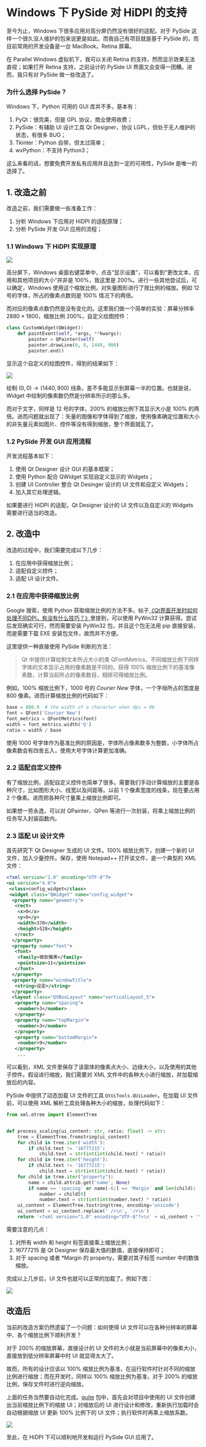 # Windows 下 PySide 对 HiDPI 的支持

至今为止，Windows 下很多应用对高分屏仍然没有很好的适配。对于 PySide 这样一个很久没人维护的包来说更是如此。而我自己有项目就是基于 PySide 的，而目前常用的开发设备是一台 MacBook，Retina 屏幕。

在 Parallel Windows 虚拟机下，我可以关闭 Retina 的支持，然而显示效果无法直视；如果打开 Retina 支持，之前设计的 PySide UI 界面又会变得一团糟。进而，我只有对 PySide 做一些改造了。

### 为什么选择 PySide？

Windows 下，Python 可用的 GUI 库并不多，基本有：

1. PyQt：很完美，但是 GPL 协议，商业使用收费；
2. PySide：有辅助 UI 设计工具 Qt Designer，协议 LGPL，但处于无人维护的状态，有很多 BUG；
3. Tkinter：Python 自带，但太过简单；
4. wxPython：不支持 Python3；

这么来看的话，想要免费开发私有应用并且达到一定的可用性，PySide 是唯一的选择了。

## 1. 改造之前 

改造之前，我们需要做一些准备工作：

1. 分析 Windows 下应用对 HiDPI 的适配原理；
2. 分析 PySide 开发 GUI 应用的流程；

### 1.1 Windows 下 HiDPI 实现原理

![](https://sfzhou.cn/uploads/f0bcc53459a2ff42a386cfc1e1ab924a.png)

高分屏下，Windows 桌面右键菜单中，点击“显示设置”，可以看到“更改文本、应用和其他项目的大小”并非是 100%，我这里是 200%。进行一些其他尝试后，可以确定，Windows 使用这个缩放比例，对矢量图形进行了按比例的缩放。例如 12 号的字体，所占的像素点数则是 100% 情况下的两倍。

而对应的像素点数仍然是没有变化的。这里我们做一个简单的实验：屏幕分辨率 $2880 \times 1800$，缩放比例 200%，自定义绘图控件：

```python
class CustomWidget(QWidget):
    def paintEvent(self, *args, **kwargs):
        painter = QPainter(self)
        painter.drawLine(0, 0, 1440, 900)
        painter.end()
```

显示这个自定义的绘图控件，得到的结果如下：

![](https://sfzhou.cn/uploads/f078e64d82fe6284896b359405186600.png)

绘制 $(0, 0)\rightarrow (1440, 900)$ 线条，差不多能显示到屏幕一半的位置。也就是说，Widget 中绘制的像素数仍然是分辨率所示的那么多。

而对于文字，同样是 12 号的字体，200% 的缩放比例下其显示大小是 100% 的两倍。进而问题就出现了：矢量的图像和字体得到了缩放，使用像素确定位置和大小的非矢量元素如图片、控件等没有得到缩放，整个界面就乱了。

### 1.2 PySide 开发 GUI 应用流程

开发流程基本如下：

1. 使用 Qt Designer 设计 GUI 的基本框架；
2. 使用 Python 配合 QWidget 实现自定义显示的 Widgets；
3. 创建 UI Controller 整合 Qt Desinger 设计的 UI 文件和自定义 Widgets；
4. 加入其它处理逻辑。

如果要进行 HiDPI 的适配，Qt Designer 设计的 UI 文件以及自定义的 Widgets 需要进行适当的改造。

## 2. 改造中

改造的过程中，我们需要完成以下几步：

1. 在应用中获得缩放比例；
2. 适配自定义控件；
3. 适配 UI 设计文件。

### 2.1 在应用中获得缩放比例

Google 搜索，使用 Python 获取缩放比例的方法不多。帖子[《Qt界面开发时如何处理不同DPI，有没有什么技巧？》](http://www.dewen.net.cn/q/14485/Qt%E7%95%8C%E9%9D%A2%E5%BC%80%E5%8F%91%E6%97%B6%E5%A6%82%E4%BD%95%E5%A4%84%E7%90%86%E4%B8%8D%E5%90%8CDPI%EF%BC%8C%E6%9C%89%E6%B2%A1%E6%9C%89%E4%BB%80%E4%B9%88%E6%8A%80%E5%B7%A7%EF%BC%9F)里提到，可以使用 PyWin32 计算获得。尝试后发现确实可行，然而需要安装 PyWin32 包，并且这个包无法用 pip 直接安装，而是需要下载 EXE 安装包文件，故而并不方便。

这里提供一种直接使用 PySide 判断的方法：

> Qt 中提供计算绘制文本所占大小的类 QFontMetrics，不同缩放比例下同样字体的文本显示占用的像素数是不同的。获得 100% 缩放比例下的基准像素数，计算当前所占的像素数目，相除可得缩放比例。

例如，100% 缩放比例下，1000 号的 *Courier New* 字体，一个字母所占的宽度是 800 像素。进而计算缩放比例的代码如下：

```python
base = 800.0  # the width of a character when dpi = 96
font = QFont('Courier New')
font_metrics = QFontMetrics(font)
width = font_metrics.width('Q')
ratio = width / base
```

使用 1000 号字体作为基准比例的原因是，字体所占像素数多为整数，小字体所占像素数会有四舍五入，使用大号字体计算更加准确。

### 2.2 适配自定义控件

有了缩放比例，适配自定义控件也简单了很多。需要我们手动计算缩放的主要是各种尺寸，比如图形大小、线宽以及间距等。以前 1 个像素宽度的线条，现在要占用 2 个像素。进而把各种尺寸量乘上缩放比例即可。

如果想一劳永逸，可以对 QPainter、QPen 等进行一次封装，将乘上缩放比例的任务写入封装函数内。

### 2.3 适配 UI 设计文件

首先研究下 Qt Designer 生成的 UI 文件。100% 缩放比例下，创建一个新的 UI 文件，加入少量控件。保存，使用 Notepad++ 打开该文件，是一个典型的 XML 文件：

```xml
<?xml version="1.0" encoding="UTF-8"?>
<ui version="4.0">
 <class>config_widget</class>
 <widget class="QWidget" name="config_widget">
  <property name="geometry">
   <rect>
    <x>0</x>
    <y>0</y>
    <width>370</width>
    <height>528</height>
   </rect>
  </property>
  <property name="font">
   <font>
    <family>微软雅黑</family>
    <pointsize>11</pointsize>
   </font>
  </property>
  <property name="windowTitle">
   <string>设定</string>
  </property>
  <layout class="QVBoxLayout" name="verticalLayout_5">
   <property name="spacing">
    <number>3</number>
   </property>
   <property name="topMargin">
    <number>3</number>
   </property>
   <property name="bottomMargin">
    <number>9</number>
   </property>
    ...
```

可以看到，XML 文件里保存了该窗体的像素点大小、边缘大小，以及使用的其他子控件。假设进行缩放，我们需要对 XML 文件中的各种大小进行缩放，并加载缩放后的内容。

PySide 中提供了动态加载 UI 文件的工具 `QtUiTools.QUiLoader`。在加载 UI 文件前，可以使用 XML 解析工具处理各种大小的缩放，处理代码如下：

```python
from xml.etree import ElementTree


def process_scaling(ui_content: str, ratio: float) -> str:
    tree = ElementTree.fromstring(ui_content)
    for child in tree.iter('width'):
        if child.text != '16777215':
            child.text = str(int(int(child.text) * ratio))
    for child in tree.iter('height'):
        if child.text != '16777215':
            child.text = str(int(int(child.text) * ratio))
    for child in tree.iter("property"):
        name = child.attrib.get('name', None)
        if name == 'spacing' or name[-6:] == 'Margin' and len(child):
            number = child[0]
            number.text = str(int(int(number.text) * ratio))
    ui_content = ElementTree.tostring(tree, encoding='unicode')
    ui_content = ui_content.replace(' />\n', '/>\n')
    return '<?xml version="1.0" encoding="UTF-8"?>\n' + ui_content + '\n'
```

需要注意的几点：

1. 对所有 width 和 height 标签直接乘上缩放比例；
2. 16777215 是 Qt Designer 保存最大值的数值，直接保持即可；
3. 对于 spacing 或者 *Margin 的 property，需要对其子标签 number 中的数值缩放。

完成以上几步后，UI 文件也就可以正常的加载了。例如下图：

![](https://sfzhou.cn/uploads/f091b04b5563089e397ef0bb1b76866e.png)

## 改造后

当前的改造方案仍然遗留了一个问题：如何使得 UI 文件可以在各种分辨率的屏幕中、各个缩放比例下顺利开发？

对于 200% 的缩放屏幕，直接设计的 UI 文件的大小就是当前屏幕中的像素大小，直接放到低分辨率屏幕中时 UI 就显得太大了。

故而，所有的设计应该以 100% 缩放比例为基准，在运行软件时针对不同的缩放比例进行缩放；而在开发时，同样以 100% 缩放比例为基准，对于 200% 的缩放比例，保存文件时进行逆向缩放。

上面的任务当然要自动化完成。[quite](https://github.com/sf-zhou/quite) 包中，首先会对项目中使用的 UI 文件创建出当前缩放比例下的缩放 UI；对缩放后的 UI 进行设计和修改，重新执行加载时会自动根据缩放 UI 更新 100% 比例下的 UI 文件；执行软件时再乘上缩放系数。

![](https://sfzhou.cn/uploads/22d84977c0f085787611deb23bbd3c1a.png)

至此，在 HiDPI 下可以顺利地开发和运行 PySide GUI 应用了。